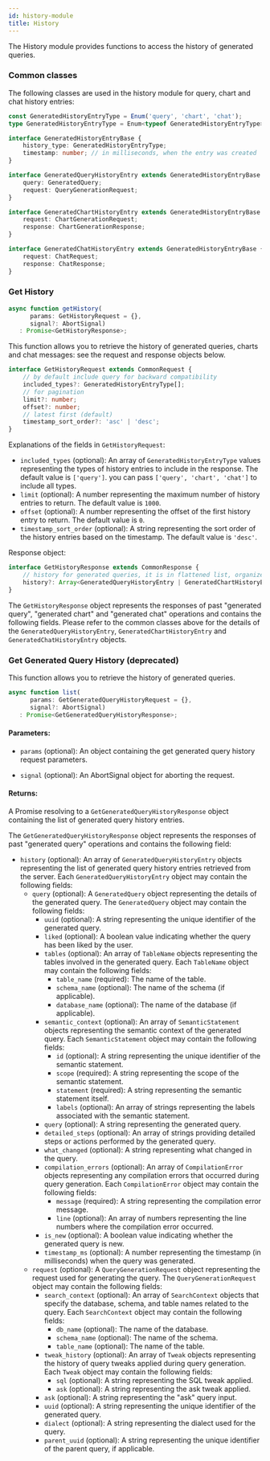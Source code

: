```yaml
---
id: history-module
title: History
---
```


The History module provides functions to access the history of generated queries.

### Common classes

The following classes are used in the history module for query, chart and chat history entries:

```typescript
const GeneratedHistoryEntryType = Enum('query', 'chart', 'chat');
type GeneratedHistoryEntryType = Enum<typeof GeneratedHistoryEntryType>;

interface GeneratedHistoryEntryBase {
    history_type: GeneratedHistoryEntryType;
    timestamp: number; // in milliseconds, when the entry was created
}

interface GeneratedQueryHistoryEntry extends GeneratedHistoryEntryBase {
    query: GeneratedQuery;
    request: QueryGenerationRequest;
}

interface GeneratedChartHistoryEntry extends GeneratedHistoryEntryBase {
    request: ChartGenerationRequest;
    response: ChartGenerationResponse;
}

interface GeneratedChatHistoryEntry extends GeneratedHistoryEntryBase {
    request: ChatRequest;
    response: ChatResponse;
}
```

### Get History <a name="get-history"></a>

```typescript
async function getHistory(
      params: GetHistoryRequest = {},
      signal?: AbortSignal)
   : Promise<GetHistoryResponse>;
```

This function allows you to retrieve the history of generated queries, charts and chat messages: see the request and response objects below.

```typescript
interface GetHistoryRequest extends CommonRequest {
    // by default include query for backward compatibility
    included_types?: GeneratedHistoryEntryType[];
    // for pagination
    limit?: number;
    offset?: number;
    // latest first (default)
    timestamp_sort_order?: 'asc' | 'desc';
}
```

Explanations of the fields in `GetHistoryRequest`:
- `included_types` (optional): An array of `GeneratedHistoryEntryType` values representing the types of history entries to include in the response. The default value is `['query']`. you can pass `['query', 'chart', 'chat']` to include all types.
- `limit` (optional): A number representing the maximum number of history entries to return. The default value is `1000`.
- `offset` (optional): A number representing the offset of the first history entry to return. The default value is `0`.
- `timestamp_sort_order` (optional): A string representing the sort order of the history entries based on the timestamp. The default value is `'desc'`.

Response object:

```typescript
interface GetHistoryResponse extends CommonResponse {
    // history for generated queries, it is in flattened list, organized as new, tweak, tweak, new, tweak, tweak ..
    history?: Array<GeneratedQueryHistoryEntry | GeneratedChartHistoryEntry | GeneratedChatHistoryEntry>;
}
```

The `GetHistoryResponse` object represents the responses of past "generated query", "generated chart" and "generated chat" operations and contains the following fields. Please refer to the common classes above for the details of the `GeneratedQueryHistoryEntry`, `GeneratedChartHistoryEntry` and `GeneratedChatHistoryEntry` objects.

### Get Generated Query History <a name="get-generated-query-history"></a> (deprecated)

This function allows you to retrieve the history of generated queries.

```typescript
async function list(
      params: GetGeneratedQueryHistoryRequest = {},
      signal?: AbortSignal)
   : Promise<GetGeneratedQueryHistoryResponse>;
```

#### Parameters:

- `params` (optional): An object containing the get generated query history request parameters.

- `signal` (optional): An AbortSignal object for aborting the request.

#### Returns:

A Promise resolving to a `GetGeneratedQueryHistoryResponse` object containing the list of generated query history entries.

The `GetGeneratedQueryHistoryResponse` object represents the responses of past "generated query" operations and contains the following field:

- `history` (optional): An array of `GeneratedQueryHistoryEntry` objects representing the list of generated query history entries retrieved from the server. Each `GeneratedQueryHistoryEntry` object may contain the following fields:
  - `query` (optional): A `GeneratedQuery` object representing the details of the generated query. The `GeneratedQuery` object may contain the following fields:
    - `uuid` (optional): A string representing the unique identifier of the generated query.
    - `liked` (optional): A boolean value indicating whether the query has been liked by the user.
    - `tables` (optional): An array of `TableName` objects representing the tables involved in the generated query. Each `TableName` object may contain the following fields:
      - `table_name` (required): The name of the table.
      - `schema_name` (optional): The name of the schema (if applicable).
      - `database_name` (optional): The name of the database (if applicable).
    - `semantic_context` (optional): An array of `SemanticStatement` objects representing the semantic context of the generated query. Each `SemanticStatement` object may contain the following fields:
      - `id` (optional): A string representing the unique identifier of the semantic statement.
      - `scope` (required): A string representing the scope of the semantic statement.
      - `statement` (required): A string representing the semantic statement itself.
      - `labels` (optional): An array of strings representing the labels associated with the semantic statement.
    - `query` (optional): A string representing the generated query.
    - `detailed_steps` (optional): An array of strings providing detailed steps or actions performed by the generated query.
    - `what_changed` (optional): A string representing what changed in the query.
    - `compilation_errors` (optional): An array of `CompilationError` objects representing any compilation errors that occurred during query generation. Each `CompilationError` object may contain the following fields:
      - `message` (required): A string representing the compilation error message.
      - `line` (optional): An array of numbers representing the line numbers where the compilation error occurred.
    - `is_new` (optional): A boolean value indicating whether the generated query is new.
    - `timestamp_ms` (optional): A number representing the timestamp (in milliseconds) when the query was generated.
  - `request` (optional): A `QueryGenerationRequest` object representing the request used for generating the query. The `QueryGenerationRequest` object may contain the following fields:
    - `search_context` (optional): An array of `SearchContext` objects that specify the database, schema, and table names related to the query. Each `SearchContext` object may contain the following fields:
      - `db_name` (optional): The name of the database.
      - `schema_name` (optional): The name of the schema.
      - `table_name` (optional): The name of the table.
    - `tweak_history` (optional): An array of `Tweak` objects representing the history of query tweaks applied during query generation. Each `Tweak` object may contain the following fields:
      - `sql` (optional): A string representing the SQL tweak applied.
      - `ask` (optional): A string representing the ask tweak applied.
    - `ask` (optional): A string representing the "ask" query input.
    - `uuid` (optional): A string representing the unique identifier of the generated query.
    - `dialect` (optional): A string representing the dialect used for the query.
    - `parent_uuid` (optional): A string representing the unique identifier of the parent query, if applicable.
